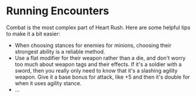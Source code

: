 # Running Encounters

Combat is the most complex part of Heart Rush. Here are some helpful tips to make it a bit easier:

- When choosing stances for enemies for minions, choosing their strongest ability is a reliable method.
- Use a flat modifier for their weapon rather than a die, and don't worry too much about weapon tags and their effects. If it's a soldier with a sword, then you really only need to know that it's a slashing agility weapon. Give it a base bonus for attack, like +5 and then it's double for when it uses agility stance.
- ...
